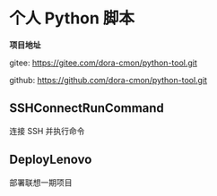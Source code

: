 # 个人 Python 脚本

**项目地址**

gitee: https://gitee.com/dora-cmon/python-tool.git

github: https://github.com/dora-cmon/python-tool.git

## SSHConnectRunCommand

连接 SSH 并执行命令

## DeployLenovo

部署联想一期项目

